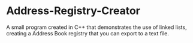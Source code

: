 # Address-Registry-Creator
A small program created in C++ that demonstrates the use of linked lists, creating a Address Book registry that you can export to a text file.
